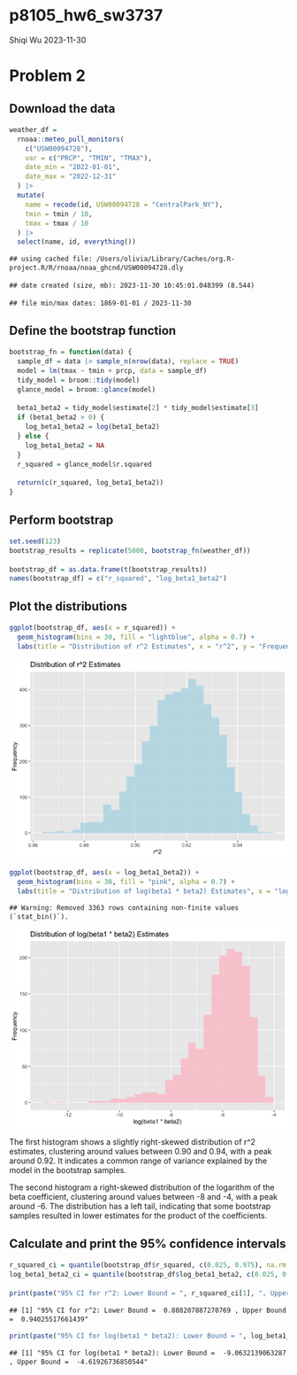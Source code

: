 p8105_hw6_sw3737
================
Shiqi Wu
2023-11-30

# Problem 2

## Download the data

``` r
weather_df = 
  rnoaa::meteo_pull_monitors(
    c("USW00094728"),
    var = c("PRCP", "TMIN", "TMAX"), 
    date_min = "2022-01-01",
    date_max = "2022-12-31"
  ) |>
  mutate(
    name = recode(id, USW00094728 = "CentralPark_NY"),
    tmin = tmin / 10,
    tmax = tmax / 10
  ) |>
  select(name, id, everything())
```

    ## using cached file: /Users/olivia/Library/Caches/org.R-project.R/R/rnoaa/noaa_ghcnd/USW00094728.dly

    ## date created (size, mb): 2023-11-30 10:45:01.048399 (8.544)

    ## file min/max dates: 1869-01-01 / 2023-11-30

## Define the bootstrap function

``` r
bootstrap_fn = function(data) {
  sample_df = data |> sample_n(nrow(data), replace = TRUE)
  model = lm(tmax ~ tmin + prcp, data = sample_df)
  tidy_model = broom::tidy(model)
  glance_model = broom::glance(model)
  
  beta1_beta2 = tidy_model$estimate[2] * tidy_model$estimate[3]
  if (beta1_beta2 > 0) {
    log_beta1_beta2 = log(beta1_beta2)
  } else {
    log_beta1_beta2 = NA
  }
  r_squared = glance_model$r.squared
  
  return(c(r_squared, log_beta1_beta2))
}
```

## Perform bootstrap

``` r
set.seed(123)
bootstrap_results = replicate(5000, bootstrap_fn(weather_df))

bootstrap_df = as.data.frame(t(bootstrap_results))
names(bootstrap_df) = c("r_squared", "log_beta1_beta2")
```

## Plot the distributions

``` r
ggplot(bootstrap_df, aes(x = r_squared)) +
  geom_histogram(bins = 30, fill = "lightblue", alpha = 0.7) +
  labs(title = "Distribution of r^2 Estimates", x = "r^2", y = "Frequency")
```

![](p8105_hw6_sw3737_files/figure-gfm/unnamed-chunk-4-1.png)<!-- -->

``` r
ggplot(bootstrap_df, aes(x = log_beta1_beta2)) +
  geom_histogram(bins = 30, fill = "pink", alpha = 0.7) +
  labs(title = "Distribution of log(beta1 * beta2) Estimates", x = "log(beta1 * beta2)", y = "Frequency")
```

    ## Warning: Removed 3363 rows containing non-finite values (`stat_bin()`).

![](p8105_hw6_sw3737_files/figure-gfm/unnamed-chunk-4-2.png)<!-- -->

The first histogram shows a slightly right-skewed distribution of r^2
estimates, clustering around values between 0.90 and 0.94, with a peak
around 0.92. It indicates a common range of variance explained by the
model in the bootstrap samples.

The second histogram a right-skewed distribution of the logarithm of the
beta coefficient, clustering around values between -8 and -4, with a
peak around -6. The distribution has a left tail, indicating that some
bootstrap samples resulted in lower estimates for the product of the
coefficients.

## Calculate and print the 95% confidence intervals

``` r
r_squared_ci = quantile(bootstrap_df$r_squared, c(0.025, 0.975), na.rm = TRUE)
log_beta1_beta2_ci = quantile(bootstrap_df$log_beta1_beta2, c(0.025, 0.975), na.rm = TRUE)

print(paste("95% CI for r^2: Lower Bound = ", r_squared_ci[1], ", Upper Bound = ", r_squared_ci[2]))
```

    ## [1] "95% CI for r^2: Lower Bound =  0.888207887270769 , Upper Bound =  0.94025517661439"

``` r
print(paste("95% CI for log(beta1 * beta2): Lower Bound = ", log_beta1_beta2_ci[1], ", Upper Bound = ", log_beta1_beta2_ci[2]))
```

    ## [1] "95% CI for log(beta1 * beta2): Lower Bound =  -9.0632139063287 , Upper Bound =  -4.61926736850544"
